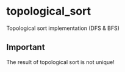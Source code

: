 # topological_sort
Topological sort implementation (DFS &amp; BFS)

## **Important**
The result of topological sort is not unique!
